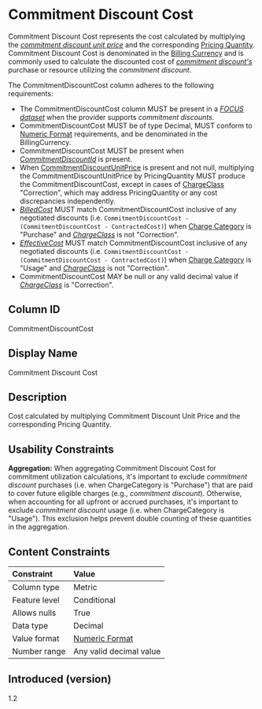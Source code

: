 # Commitment Discount Cost

Commitment Discount Cost represents the cost calculated by multiplying the [*commitment discount unit price*](#glossary:commitment-discount-unit-price) and the corresponding [Pricing Quantity](#pricingquantity). Commitment Discount Cost is denominated in the [Billing Currency](#billingcurrency) and is commonly used to calculate the discounted cost of [*commitment discount's*](#glossary:commitment-discount) purchase or resource utilizing the *commitment discount*.

The CommitmentDiscountCost column adheres to the following requirements:

* The CommitmentDiscountCost column MUST be present in a [*FOCUS dataset*](#glossary:FOCUS-dataset) when the provider supports *commitment discounts*.
* CommitmentDiscountCost MUST be of type Decimal, MUST conform to [Numeric Format](#numericformat) requirements, and be denominated in the BillingCurrency.
* CommitmentDiscountCost MUST be present when [*CommitmentDiscountId*](#glossary:commitmentdiscountid) is present.
* When [CommitmentDiscountUnitPrice](#commitmentdiscountunitprice) is present and not null, multiplying the CommitmentDiscountUnitPrice by PricingQuantity MUST produce the CommitmentDiscountCost, except in cases of [ChargeClass](#chargeclass) "Correction", which may address PricingQuantity or any cost discrepancies independently.
* [*BilledCost*](#billedcost) MUST match CommitmentDiscountCost inclusive of any negotiated discounts (i.e. `CommitmentDiscountCost - (CommitmentDiscountCost - ContractedCost)`) when [Charge Category](#chargecategory) is "Purchase" and [*ChargeClass*](#chargeclass) is not "Correction".
* [*EffectiveCost*](#billedcost) MUST match CommitmentDiscountCost inclusive of any negotiated discounts (i.e. `CommitmentDiscountCost - (CommitmentDiscountCost - ContractedCost)`) when [Charge Category](#chargecategory) is "Usage" and [*ChargeClass*](#chargeclass) is not "Correction".
* CommitmentDiscountCost MAY be null or any valid decimal value if [*ChargeClass*](#chargeclass) is "Correction".

## Column ID

CommitmentDiscountCost

## Display Name

Commitment Discount Cost

## Description

Cost calculated by multiplying Commitment Discount Unit Price and the corresponding Pricing Quantity.

## Usability Constraints

**Aggregation:** When aggregating Commitment Discount Cost for commitment utilization calculations, it's important to exclude *commitment discount* purchases (i.e. when ChargeCategory is "Purchase") that are paid to cover future eligible charges (e.g., *commitment discount*). Otherwise, when accounting for all upfront or accrued purchases, it's important to exclude *commitment discount* usage (i.e. when ChargeCategory is "Usage"). This exclusion helps prevent double counting of these quantities in the aggregation.

## Content Constraints

| Constraint      | Value            |
|:----------------|:-----------------|
| Column type     | Metric           |
| Feature level   | Conditional      |
| Allows nulls    | True             |
| Data type       | Decimal          |
| Value format    | [Numeric Format](#numericformat) |
| Number range    | Any valid decimal value |

## Introduced (version)

1.2
